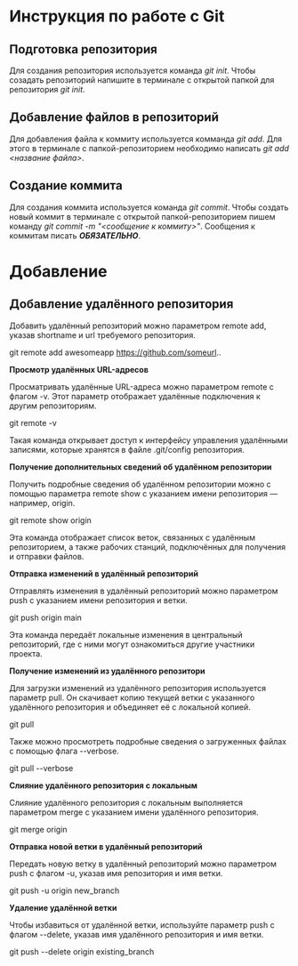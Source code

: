 # Инструкция по работе с Git

## Подготовка репозитория
Для создания репозитория используется команда *git init*. Чтобы созадать репозиторий напишите в терминале с открытой папкой для репозитория *git init*.

## Добавление файлов в репозиторий

Для добавления файла к коммиту используется комманда *git add*. Для этого в терминале с папкой-репозиторием необходимо написать *git add <название файла>*.

## Создание коммита
Для создания коммита используется команда *git commit*. Чтобы создать новый коммит в терминале с открытой папкой-репозиторием пишем команду *git commit -m "<сообщение к коммиту>"*. Сообщения к коммитам писать ***ОБЯЗАТЕЛЬНО***.

# Добавление 

## **Добавление удалённого репозитория**

Добавить удалённый репозиторий можно параметром remote add, указав shortname и url требуемого репозитория.

git remote add awesomeapp https://github.com/someurl..


 **Просмотр удалённых URL-адресов**

Просматривать удалённые URL-адреса можно параметром remote с флагом -v. Этот параметр отображает удалённые подключения к другим репозиториям.

git remote -v

Такая команда открывает доступ к интерфейсу управления удалёнными записями, которые хранятся в файле .git/config репозитория.


**Получение дополнительных сведений об удалённом репозитории**

Получить подробные сведения об удалённом репозитории можно с помощью параметра remote show с указанием имени репозитория — например, origin.

git remote show origin

Эта команда отображает список веток, связанных с удалённым репозиторием, а также рабочих станций, подключённых для получения и отправки файлов.


**Отправка изменений в удалённый репозиторий**

Отправлять изменения в удалённый репозиторий можно параметром push с указанием имени репозитория и ветки.

git push origin main

Эта команда передаёт локальные изменения в центральный репозиторий, где с ними могут ознакомиться другие участники проекта.


**Получение изменений из удалённого репозитори**

Для загрузки изменений из удалённого репозитория используется параметр pull. Он скачивает копию текущей ветки с указанного удалённого репозитория и объединяет её с локальной копией.

git pull

Также можно просмотреть подробные сведения о загруженных файлах с помощью флага --verbose.

git pull --verbose


**Слияние удалённого репозитория с локальным**

Слияние удалённого репозитория с локальным выполняется параметром merge с указанием имени удалённого репозитория.

git merge origin


**Отправка новой ветки в удалённый репозиторий**

Передать новую ветку в удалённый репозиторий можно параметром push с флагом -u, указав имя репозитория и имя ветки.

git push -u origin new_branch


**Удаление удалённой ветки**

Чтобы избавиться от удалённой ветки, используйте параметр push с флагом --delete, указав имя удалённого репозитория и имя ветки.

git push --delete origin existing_branch